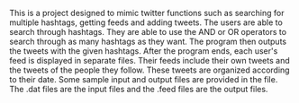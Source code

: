 This is a project designed to mimic twitter functions such as searching for multiple hashtags, getting feeds and adding tweets. The users are able to search through hashtags. They are able to use the AND or OR operators to search through as many hashtags as they want. The program then outputs the tweets with the given hashtags. After the program ends, each user's feed is displayed in separate files. Their feeds include their own tweets and the tweets of the people they follow. These tweets are organized according to their date. Some sample input and output files are provided in the file. The .dat files are the input files and the .feed files are the output files.
